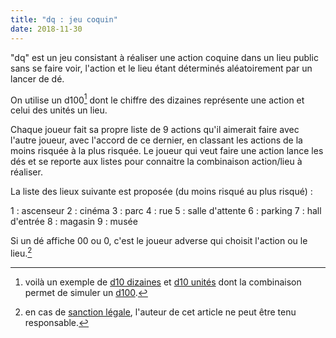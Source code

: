 ```yaml
---
title: "dq : jeu coquin"
date: 2018-11-30
---
```


"dq" est un jeu consistant à réaliser une action coquine dans un lieu public sans se faire voir, l'action et le lieu étant déterminés aléatoirement par un lancer de dé.

On utilise un d100[^1] dont le chiffre des dizaines représente une action et celui des unités un lieu.

Chaque joueur fait sa propre liste de 9 actions qu'il aimerait faire avec l'autre joueur, avec l'accord de ce dernier, en classant les actions de la moins risquée à la plus risquée. Le joueur qui veut faire une action lance les dés et se reporte aux listes pour connaitre la combinaison action/lieu à réaliser.

La liste des lieux suivante est proposée (du moins risqué au plus risqué) :

1 : ascenseur
2 : cinéma
3 : parc
4 : rue
5 : salle d'attente
6 : parking
7 : hall d'entrée
8 : magasin
9 : musée

Si un dé affiche 00 ou 0, c'est le joueur adverse qui choisit l'action ou le lieu.[^2]

[^1]: voilà un exemple de [d10 dizaines](http://www.des-en-folie.fr/des-gamme-opaque-chessex/4838-d-opaque-chessex-blanc-et-noir.html) et [d10 unités](http://www.des-en-folie.fr/des-gamme-opaque-chessex/4819-d10-opaque-chessex-blanc-et-noir.html) dont la combinaison permet de simuler un [d100](https://fr.wikipedia.org/wiki/D%C3%A9_%C3%A0_cent_faces).
[^2]: en cas de [sanction légale](https://www.nouvelobs.com/rue89/rue89-rue69/20100426.RUE6183/si-je-baise-dans-la-rue-je-risque-quoi-legalement.html), l'auteur de cet article ne peut être tenu responsable.
